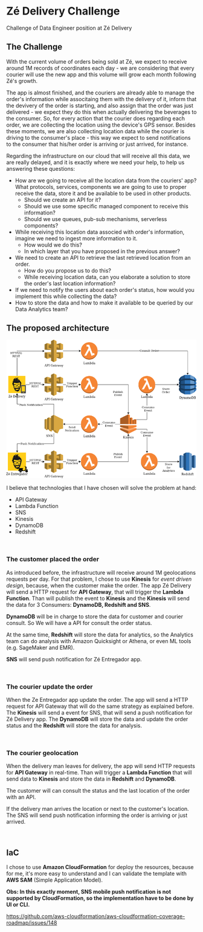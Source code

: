 # Zé Delivery Challenge
Challenge of Data Engineer position at Zé Delivery 

## The Challenge

With the current volume of orders being sold at Zé, we expect to receive around 1M records of coordinates each day - we are considering that every courier will use the new app and this volume will grow each month following Zé's growth.  

The app is almost finished, and the couriers are already able to manage the order's information while associtaing them with the delivery of it, inform that the devivery of the order is starting, and also assign that the order was just delivered - we expect they do this when actually delivering the beverages to the consumer. So, for every action that the courier does regarding each order, we are collecting the location using the device's GPS sensor. Besides these moments, we are also collecting location data while the courier is driving to the consumer's place - this way we expect to send notifications to the consumer that his/her order is arriving or just arrived, for instance.

Regarding the infrastructure on our cloud that will receive all this data, we are really delayed, and it is exactly where we need your help, to help us answering these questions:

* How are we going to receive all the location data from the couriers' app? What protocols, services, components we are going to use to proper receive the data, store it and be available to be used in other products. 
  * Should we create an API for it? 
  * Should we use some specific managed component to receive this information? 
  * Should we use queues, pub-sub mechanisms, serverless components? 
* While receiving this location data associed with order's information, imagine we need to ingest more information to it. 
  * How would we do this? 
  * In which layer that you have proposed in the previous answer?
* We need to create an API to retrieve the last retrieved location from an order. 
  * How do you propose us to do this? 
  * While receiving location data, can you elaborate a solution to store the order's last location information? 
* If we need to notify the users about each order's status, how would you implement this while collecting the data?
* How to store the data and how to make it available to be queried by our Data Analytics team? 

## The proposed architecture
![Arquitetura Ze Delivery](Ze_Challenge.png)

I believe that technologies that I have chosen will solve the problem at hand:

- API Gateway
- Lambda Function
- SNS
- Kinesis
- DynamoDB
- Redshift

<br>

### The customer placed the order

As introduced before, the infrastructure will receive around 1M geolocations requests per day. For that problem, I chose to use **Kinesis** for *event driven design*, because, when the customer make the order. The app Zé Delivery will send a HTTP request for **API Gateway**, that will trigger the **Lambda Function**. Than will publish the event to **Kinesis** and the **Kinesis** will send the data for 3 Consumers: **DynamoDB, Redshift and SNS**.

**DynamoDB** will be in charge to store the data for customer and courier consult. So We will have a API for consult the order status.

At the same time, **Redshift** will store the data for analytics, so the Analytics team can do analysis with Amazon Quicksight or Athena, or even ML tools (e.g. SageMaker and EMR).

**SNS** will send push notification for Zé Entregador app.

<br>

### The courier update the order

When the Ze Entregador app update the order. The app will send a HTTP request for API Gateway that will do the same strategy as explained before. The **Kinesis** will send a event for SNS, that will send a push notification for Zé Delivery app. The **DynamoDB** will store the data and update the order status and the **Redshift** will store the data for analysis.

<br>

### The courier geolocation

When the delivery man leaves for delivery, the app will send HTTP requests for **API Gateway** in real-time. Than will trigger a **Lambda Function** that will send data to **Kinesis** and store the data in **Redshift** and **DynamoDB**. 

The customer will can consult the status and the last location of the order with an API.

If the delivery man arrives the location or next to the customer's location. The SNS will send push notification informing the order is arriving or just arrived.

<br>


## IaC

I chose to use **Amazon CloudFormation** for deploy the resources, because for me, it's more easy to understand and I can validate the template with **AWS SAM** (Simple Application Model).

**Obs: In this exactly moment, SNS mobile push notification is not supported by CloudFormation, so the implementation have to be done by UI or CLI.**

https://github.com/aws-cloudformation/aws-cloudformation-coverage-roadmap/issues/148


